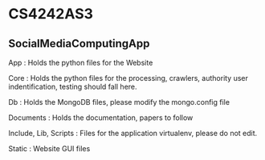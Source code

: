CS4242AS3
=========

SocialMediaComputingApp
------------------------

App : Holds the python files for the Website

Core : Holds the python files for the processing, crawlers, authority user indentification, testing should fall here.

Db : Holds the MongoDB files, please modify the mongo.config file

Documents : Holds the documentation, papers to follow

Include, Lib, Scripts : Files for the application virtualenv, please do not edit.

Static : Website GUI files
